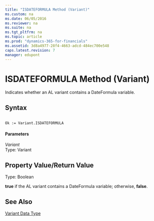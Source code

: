 ```yaml
---
title: "ISDATEFORMULA Method (Variant)"
ms.custom: na
ms.date: 06/05/2016
ms.reviewer: na
ms.suite: na
ms.tgt_pltfrm: na
ms.topic: article
ms.prod: "dynamics-365-for-financials"
ms.assetid: 3d8a4977-28f4-4663-adcd-484ec700e548
caps.latest.revision: 7
manager: edupont
---
```

# ISDATEFORMULA Method (Variant)
Indicates whether an AL variant contains a DateFormula variable.  
  
## Syntax  
  
```  
  
Ok := Variant.ISDATEFORMULA  
```  
  
#### Parameters  
 *Variant*  
 Type: Variant  
  
## Property Value/Return Value  
 Type: Boolean  
  
 **true** if the AL variant contains a DateFormula variable; otherwise, **false**.  
  
## See Also  
 [Variant Data Type](Variant-Data-Type.md)